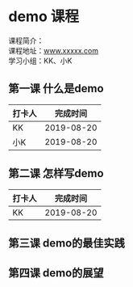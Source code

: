 # demo 课程
课程简介：  
课程地址：www.xxxxx.com  
学习小组：KK、小K

## 第一课 什么是demo

|打卡人|完成时间|
|---|---|
|KK|2019-08-20|
|小K|2019-08-20|

## 第二课 怎样写demo

|打卡人|完成时间|
|---|---|
|KK|2019-08-20|

## 第三课 demo的最佳实践

## 第四课 demo的展望
